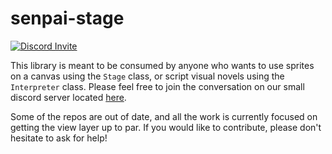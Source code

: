 # senpai-stage

[![Discord Invite](https://img.shields.io/badge/Discord-Invite-33DD33.svg)](https://discord.gg/Rm7TQKu)

This library is meant to be consumed by anyone who wants to use sprites on a canvas using the `Stage` class, or script visual novels using the `Interpreter` class. Please feel free to join the conversation on our small discord server located [here](https://discord.gg/Rm7TQKu).

Some of the repos are out of date, and all the work is currently focused on getting the view layer up to par. If you would like to contribute, please don't hesitate to ask for help!
